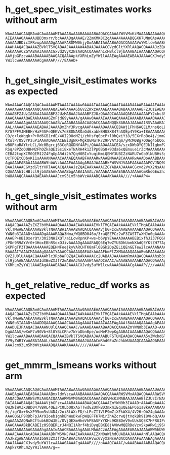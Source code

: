 # h_get_spec_visit_estimates works without arm

    WAoAAAACAAQBAwACAwAAAAMTAAAABwAAABAAAAABAAQACQAAAAZWSVMxKzMAAAANAAAAAQAA
    AIEAAAAOAAAAAUBD3mxrr/bcAAAADgAAAAE/2ZmKMK8C2gAAAA4AAAABQGXK7UNn0AsAAAAO
    AAAAAUBDicIFRvupAAAADgAAAAFARDMW0hjyDwAABAIAAAABAAQACQAAAAVuYW1lcwAAABAA
    AAAHAAQACQAAAAZBVklTSVQABAAJAAAAAW4ABAAJAAAACGVzdGltYXRlAAQACQAAAAJzZQAE
    AAkAAAACZGYABAAJAAAACGxvd2VyX2NsAAQACQAAAAh1cHBlcl9jbAAABAIAAAABAAQACQAA
    AAVjbGFzcwAAABAAAAABAAQACQAAAApkYXRhLmZyYW1lAAAEAgAAAAEABAAJAAAACXJvdy5u
    YW1lcwAAAA0AAAACgAAAAP////8AAAD+

# h_get_single_visit_estimates works as expected

    WAoAAAACAAQCAQACAwAAAAMTAAAACAAAAw0AAAAIAAAAAQAAAAIAAAADAAAABAAAAAEAAAAC
    AAAAAwAAAAQAAAQCAAAAAQAEAAkAAAAGbGV2ZWxzAAAAEAAAAAQABAAJAAAABFZJUzEABAAJ
    AAAABFZJUzIABAAJAAAABFZJUzMABAAJAAAABFZJUzQAAAQCAAAAAQAEAAkAAAAFY2xhc3MA
    AAAQAAAAAQAEAAkAAAAGZmFjdG9yAAAA/gAAAw0AAAAIAAAAAQAAAAEAAAABAAAAAQAAAAIA
    AAACAAAAAgAAAAIAAAQCAAAB/wAAABAAAAACAAQACQAAAANQQk8ABAAJAAAAA1RSVAAABAIA
    AAL/AAAAEAAAAAEABAAJAAAABmZhY3RvcgAAAP4AAAAOAAAACEBAWj1FhH6AQELM/nsQoLBA
    RYG7PFVJMEBH/HaF4SFeQEKVx7e88DNAROaGd6xabkBHU8X847nAQEp4Y9Ka+I8AAAAOAAAA
    CD/o+leWgqk+P+Rd6GB1rdE/4OI2D8oMZj/zhHsfq0pcP+l0hQxiYi8/5EXrRoBe4j/immZV
    fXulP/OSvYPzuPIAAAAOAAAACEBiUgNK+MgkQGMuTR729PVAYJqm/yMcM0Bg7QOWg45bQGIr
    wBUPkuRAYtrLCL/Wc0Bgrcj63CqRQGDNY4APi/QAAAAOAAAACEA/szxDWbOYQEJkI1gbmPZA
    RSq/8PZoQUBHM2FhOZkaQEISsi8xeTNARH4k1ZlPp0BG8+93da6xQEmuueirZcMAAAAOAAAA
    CEBA2txpXCM0QEM12Z4FqGpARdi2h7QqH0BIxYuqiKmiQEMY3UBIZzNARU7oGb9lNUBHs5yC
    UcTPQEtCDbyKi1sAAAANAAAACAAAAEQAAABFAAAARwAAAEMAAABCAAAARwAAADoAAABDAAAE
    AgAAAAEABAAJAAAABW5hbWVzAAAAEAAAAAgABAAJAAAABkFWSVNJVAAEAAkAAAAFQVJNQ0QA
    BAAJAAAACGVzdGltYXRlAAQACQAAAAJzZQAEAAkAAAACZGYABAAJAAAACGxvd2VyX2NsAAQA
    CQAAAAh1cHBlcl9jbAAEAAkAAAABbgAABAIAAAL/AAAAEAAAAAEABAAJAAAACmRhdGEuZnJh
    bWUAAAQCAAAAAQAEAAkAAAAJcm93Lm5hbWVzAAAADQAAAAKAAAAA////+AAAAP4=

# h_get_single_visit_estimates works without arm

    WAoAAAACAAQBAwACAwAAAAMTAAAABwAAAw0AAAAEAAAAAQAAAAIAAAADAAAABAAABAIAAAAB
    AAQACQAAAAZsZXZlbHMAAAAQAAAABAAEAAkAAAAEVklTMQAEAAkAAAAEVklTMgAEAAkAAAAE
    VklTMwAEAAkAAAAEVklTNAAABAIAAAABAAQACQAAAAVjbGFzcwAAABAAAAABAAQACQAAAAZm
    YWN0b3IAAAD+AAAADgAAAARAQW3Nma/WQ0BD046o/3raQEZPCz2wF3ZASTTwXHJo0gAAAA4A
    AAAEP+KBi0xerQY/3mi3NHiXQT/aiLcwRpnKP+ws+b6VpYEAAAAOAAAABEBixfhJi37FQGPR
    /POn9R9AYVr0+3HoxEBhRSoxOJivAAAADgAAAARAQQ6Eq7wZYUBDhUomNXAdQEYKtZH77ApA
    SKPPgTP3TQAAAA4AAAAEQEHNFoejkyVARCHTK8mFl0BGk2DpZELiQEnGETew2lcAAAANAAAA
    BAAAAIYAAACMAAAAgQAAAIYAAAQCAAAAAQAEAAkAAAAFbmFtZXMAAAAQAAAABwAEAAkAAAAG
    QVZJU0lUAAQACQAAAAhlc3RpbWF0ZQAEAAkAAAACc2UABAAJAAAAAmRmAAQACQAAAAhsb3dl
    cl9jbAAEAAkAAAAIdXBwZXJfY2wABAAJAAAAAW4AAAQCAAAC/wAAABAAAAABAAQACQAAAApk
    YXRhLmZyYW1lAAAEAgAAAAEABAAJAAAACXJvdy5uYW1lcwAAAA0AAAACgAAAAP////wAAAD+
    

# h_get_relative_reduc_df works as expected

    WAoAAAACAAQBAwACAwAAAAMTAAAAAwAAAw0AAAAEAAAAAQAAAAIAAAADAAAABAAABAIAAAAB
    AAQACQAAAAZsZXZlbHMAAAAQAAAABAAEAAkAAAAEVklTMQAEAAkAAAAEVklTMgAEAAkAAAAE
    VklTMwAEAAkAAAAEVklTNAAABAIAAAABAAQACQAAAAVjbGFzcwAAABAAAAABAAQACQAAAAZm
    YWN0b3IAAAD+AAADDQAAAAQAAAACAAAAAgAAAAIAAAACAAAEAgAAAf8AAAAQAAAAAgAEAAkA
    AAADUEJPAAQACQAAAANUUlQAAAQCAAAC/wAAABAAAAABAAQACQAAAAZmYWN0b3IAAAD+AAAA
    DgAAAAS/wXnP7u90Vb+8l0YBiCRhv7WraDbnBpe/uoMeP2wpKgAABAIAAAABAAQACQAAAAVu
    YW1lcwAAABAAAAADAAQACQAAAAZBVklTSVQABAAJAAAABUFSTUNEAAQACQAAAA5yZWxhdGl2
    ZV9yZWR1YwAABAIAAAL/AAAAEAAAAAEABAAJAAAACmRhdGEuZnJhbWUAAAQCAAAAAQAEAAkA
    AAAJcm93Lm5hbWVzAAAADQAAAAKAAAAA/////AAAAP4=

# get_mmrm_lsmeans works without arm

    WAoAAAACAAQCAQACAwAAAAMTAAAABwAAAw0AAAAGAAAAAQAAAAIAAAADAAAABAAAAAUAAAAG
    AAAEAgAAAAEABAAJAAAABmxldmVscwAAABAAAAAGAAQACQAAAARWSVMxAAQACQAAAARWSVMy
    AAQACQAAAARWSVMzAAQACQAAAARWSVM0AAQACQAAAAZWSVMxKzMABAAJAAAABlZJUzIrNAAA
    BAIAAAABAAQACQAAAAVjbGFzcwAAABAAAAABAAQACQAAAAZmYWN0b3IAAAD+AAAADgAAAAZA
    QW3NiWVZkUBD047VBRL4QEZPC0LbO8xASTTwdGZUmkBD3mxmIEquQEaEP6S1s8kAAAAOAAAA
    Bj/igY8x+6sXP95om5vU4D4/2oi8tWXcFD/sLPcZI1VlP9mZiXEkWX4/4V26rOb24gAAAA4A
    AAAGQGLF9RDbFpJAY9Ioeb1gnkBhWuDkwFpWQGFFK7MirZhAZcrwQjtVqkBk9I8VHoQ/AAAA
    DgAAAAZAQNuKCftubkBDW3EL/OVjQEXmHheVhPBASFYYKHc9KEBDeV9vUUsSQEX7HFRGIPoA
    AAAOAAAABkBCABEIz0S0QERLrJ4NQI1ARrf4biDyqEBKE8jAVWwMQERDeVzvSkpARw1i9SVG
    mAAAAA0AAAAGAAAAhgAAAIwAAACBAAAAhgAAALMAAACzAAAEAgAAAAEABAAJAAAABW5hbWVz
    AAAAEAAAAAcABAAJAAAABkFWSVNJVAAEAAkAAAAIZXN0aW1hdGUABAAJAAAAAnNlAAQACQAA
    AAJkZgAEAAkAAAAIbG93ZXJfY2wABAAJAAAACHVwcGVyX2NsAAQACQAAAAFuAAAEAgAAAAEA
    BAAJAAAACXJvdy5uYW1lcwAAAA0AAAACgAAAAP////oAAAQCAAAC/wAAABAAAAABAAQACQAA
    AApkYXRhLmZyYW1lAAAA/g==


